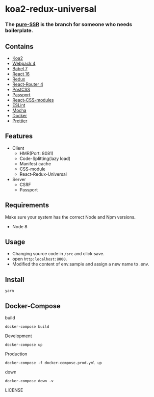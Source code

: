 # koa2-redux-universal

### The [pure-SSR](https://github.com/addhome2001/koa2-redux-universal/tree/pure-SSR) is the branch for someone who needs boilerplate.

## Contains

- [Koa2](http://koajs.com)
- [Webpack 4](https://webpack.js.org/)
- [Babel 7](https://babeljs.io/)
- [React 16](https://facebook.github.io/react)
- [Redux](http://redux.js.org)
- [React-Router 4](https://reacttraining.com/react-router/)
- [PostCSS](http://postcss.org/)
- [Passport](http://passportjs.org/)
- [React-CSS-modules](https://github.com/gajus/babel-plugin-react-css-modules)
- [ESLint](http://eslint.org/)
- [Mocha](https://mochajs.org/)
- [Docker](https://docs.docker.com)
- [Prettier](https://prettier.io/)

## Features
- Client
  - HMR(Port: 8081)
  - Code-Splitting(lazy load)
  - Manifest cache
  - CSS-module
  - React-Redux-Universal
- Server
  - CSRF
  - Passport

## Requirements
Make sure your system has the correct Node and Npm versions.

- Node 8

## Usage
- Changing source code in `/src` and click save.
- open `http:localhost:8000`.
- Modified the content of env.sample and assign a new name to .env.

## Install
```
yarn
```

## Docker-Compose
build
```
docker-compose build
```
Development
```
docker-compose up
```
Production
```
docker-compose -f docker-compose.prod.yml up
```
down
```
docker-compose down -v
```

LICENSE
